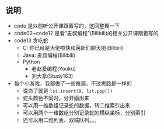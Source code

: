 ## 说明

- code 是以前听公开课跟着写的，这回整理一下
- code02\~code12 是看“麦叔编程”(Bilibili)的相关公开课跟着写的
- code13 贪吃蛇
    - C: 你已经是大佬啦快和萌新们聊天吧(Bilibili)
    - Java: 麦叔编程(Bilibili)
    - Python
        - 老赵爱编程(Youku)
        - 刘大拿(Study163)
- 每个小游戏，我都做了一些微调，不过思路是一样的
    - 说白了就是 `lst.insert(0, lst.pop())`
    - 蛇头颜色不同时，分开画出来
    - 可以用一维数组记录蛇的数据，转二维索引出来
    - 可以用两个一维数组分别记录蛇的横纵坐标，分别索引
    - 还可以用二维列表、双端队列。。。